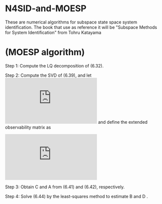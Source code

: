 # N4SID-and-MOESP
These are numerical algorithms for subspace state space system identification. The book that use as reference it will be "Subspace Methods  for System Identification" from Tohru Katayama

# (MOESP algorithm)
Step 1: Compute the LQ decomposition of (6.32).

Step 2: Compute the SVD of (6.39), and let ![](https://latex.codecogs.com/gif.latex?n%20%3A%3D%20dim%20%5CSigma_%7B1%7D) and define the extended observability matrix as

   ![](https://latex.codecogs.com/gif.latex?%5Cmathcal%20O_%7Bk%7D%3D%20U_%7Bk%7D%5CSigma_%7B1%7D%5E%7B1/2%7D)

Step 3: Obtain C and A from (6.41) and (6.42), respectively.

Step 4: Solve (6.44) by the least-squares method to estimate B and D .
